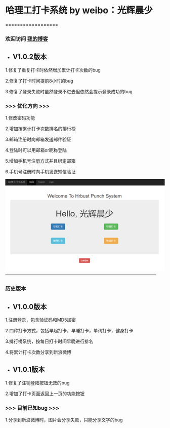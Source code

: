 # 哈理工打卡系统 by weibo：光辉晨少 
==================
### 欢迎访问 [我的博客](http://blog.csdn.net/guanghuichenshao "光辉晨少的博客")

* ## V1.0.2版本

1.修复了重复打卡时依然增加累计打卡次数的bug

2.修复了打卡时间提前8小时的bug

3.修复了登录失败时虽然登录不进去但依然会提示登录成功的bug

### >>> 优化方向 >>> 

1.修改密码功能

2.增加按累计打卡次数排名的排行榜

3.邮箱注册时向邮箱发送邮件验证

4.登陆时可以用邮箱or昵称登陆

5.增加手机号注册方式并且绑定邮箱

6.手机号注册时向手机发送短信验证

![图片加载失败,请刷新](https://github.com/guanghuichenshao/punch/blob/master/master/eg.png)
——————————————————————————————————
### 历史版本

* ## V1.0.0版本

1.注册登录，包含验证码和MD5加密

2.四种打卡方式，包括早起打卡，早睡打卡，单词打卡，健身打卡

3.排行榜系统，按每日打卡时间早晚进行排名

4.将累计打卡次数分享到新浪微博

* ## V1.0.1版本

1.修复了注销登陆按钮无效的bug

2.增加了打卡页面返回上一页的功能按钮

### >>> 目前已知bug >>> 

1.分享到新浪微博时，图片会分享失败，只能分享文字的bug
